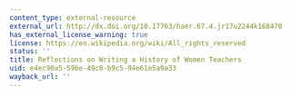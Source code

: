 ```yaml
---
content_type: external-resource
external_url: http://dx.doi.org/10.17763/haer.67.4.jr17u2244k168470
has_external_license_warning: true
license: https://en.wikipedia.org/wiki/All_rights_reserved
status: ''
title: Reflections on Writing a History of Women Teachers
uid: e4ec90a5-59be-49c8-b9c5-94e61e5a9a33
wayback_url: ''
---
```

